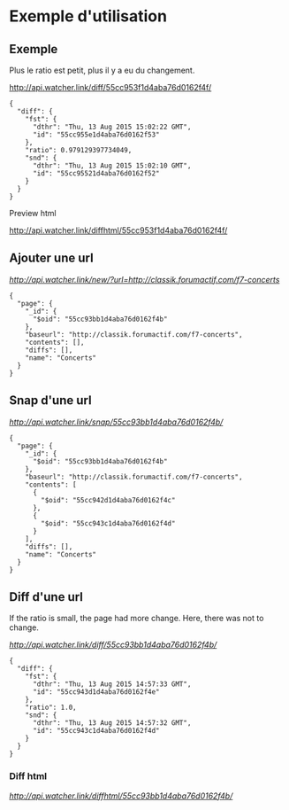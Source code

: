 # Exemple d'utilisation 

## Exemple

Plus le ratio est petit, plus il y a eu du changement.

http://api.watcher.link/diff/55cc953f1d4aba76d0162f4f/

```
{
  "diff": {
    "fst": {
      "dthr": "Thu, 13 Aug 2015 15:02:22 GMT", 
      "id": "55cc955e1d4aba76d0162f53"
    }, 
    "ratio": 0.979129397734049, 
    "snd": {
      "dthr": "Thu, 13 Aug 2015 15:02:10 GMT", 
      "id": "55cc95521d4aba76d0162f52"
    }
  }
}
```

Preview html

http://api.watcher.link/diffhtml/55cc953f1d4aba76d0162f4f/

## Ajouter une url

*http://api.watcher.link/new/?url=http://classik.forumactif.com/f7-concerts*

```
{
  "page": {
    "_id": {
      "$oid": "55cc93bb1d4aba76d0162f4b"
    }, 
    "baseurl": "http://classik.forumactif.com/f7-concerts", 
    "contents": [], 
    "diffs": [], 
    "name": "Concerts"
  }
}
```

## Snap d'une url

*http://api.watcher.link/snap/55cc93bb1d4aba76d0162f4b/*

```
{
  "page": {
    "_id": {
      "$oid": "55cc93bb1d4aba76d0162f4b"
    }, 
    "baseurl": "http://classik.forumactif.com/f7-concerts", 
    "contents": [
      {
        "$oid": "55cc942d1d4aba76d0162f4c"
      }, 
      {
        "$oid": "55cc943c1d4aba76d0162f4d"
      }
    ], 
    "diffs": [], 
    "name": "Concerts"
  }
}
```

## Diff d'une url

If the ratio is small, the page had more change. Here, there was not to change.

*http://api.watcher.link/diff/55cc93bb1d4aba76d0162f4b/*

```
{
  "diff": {
    "fst": {
      "dthr": "Thu, 13 Aug 2015 14:57:33 GMT", 
      "id": "55cc943d1d4aba76d0162f4e"
    }, 
    "ratio": 1.0, 
    "snd": {
      "dthr": "Thu, 13 Aug 2015 14:57:32 GMT", 
      "id": "55cc943c1d4aba76d0162f4d"
    }
  }
}
```

### Diff html

*http://api.watcher.link/diffhtml/55cc93bb1d4aba76d0162f4b/*